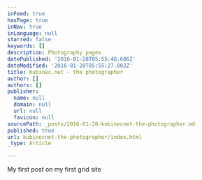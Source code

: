 ```yaml
---
inFeed: true
hasPage: true
inNav: true
inLanguage: null
starred: false
keywords: []
description: Photography pages
datePublished: '2016-01-28T05:55:48.686Z'
dateModified: '2016-01-28T05:55:27.802Z'
title: Kubinec.net - the photographer
author: []
authors: []
publisher:
  name: null
  domain: null
  url: null
  favicon: null
sourcePath: _posts/2016-01-28-kubinecnet-the-photographer.md
published: true
url: kubinecnet-the-photographer/index.html
_type: Article

---
```

My first post on my first grid site